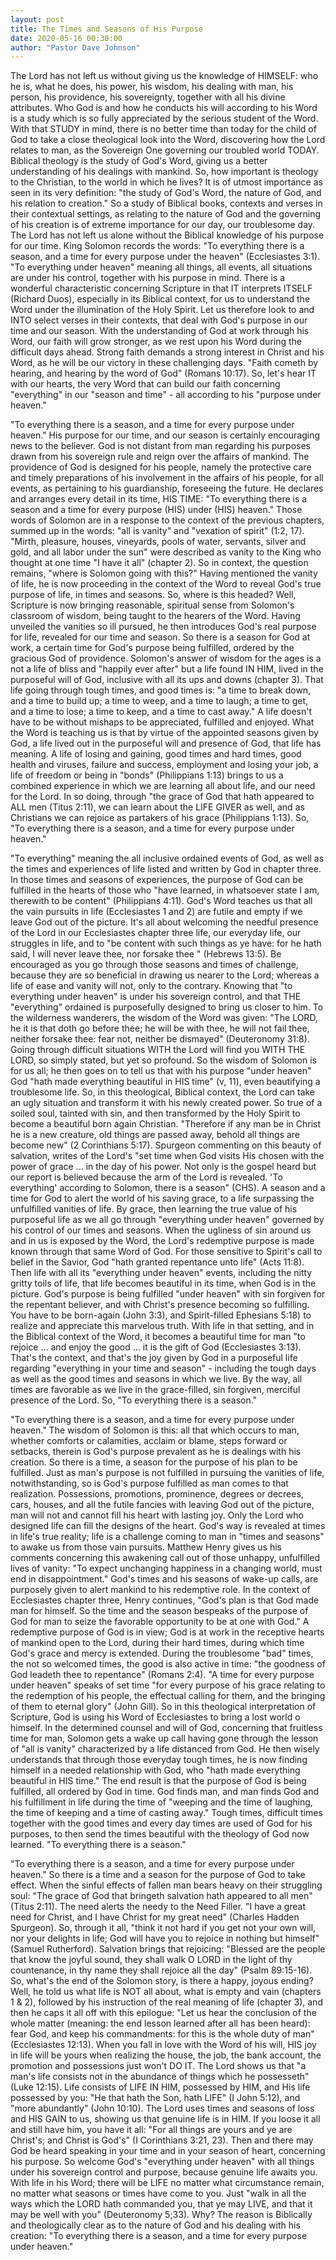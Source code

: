 ```yaml
---
layout: post
title: The Times and Seasons of His Purpose
date: 2020-05-16 00:30:00
author: "Pastor Dave Johnson"
---
```


The Lord has not left us without giving us the knowledge of HIMSELF: who he is, what he does, his power, his wisdom, his dealing with man, his person, his providence, his sovereignty, together with all his divine attributes.  Who God is and how he conducts his will according to his Word is a study which is so fully appreciated by the serious student of the Word.  With that STUDY in mind, there is no better time than today for the child of God to take a close theological look into the Word, discovering how the Lord relates to man, as the Sovereign One governing our troubled world TODAY.   Biblical theology is the study of God's Word, giving us a better understanding of his dealings with mankind.   So, how important is theology to the Christian, to the world in which he lives?   It is of utmost importance as seen in  its very definition: "the study of God's Word, the nature of God, and his relation to creation."  So a study of Biblical books, contexts and verses in their contextual settings, as relating to the nature of God and the governing of his creation is of extreme importance for our day, our troublesome day.  The Lord has not left us alone without the Biblical knowledge of his purpose for our time.  King Solomon records the words: "To everything there is a season, and a time for every purpose under the heaven" (Ecclesiastes 3:1).  "To everything under heaven" meaning all things, all events, all situations are under his control, together with his purpose in mind.   There is a  wonderful characteristic concerning Scripture in that IT interprets ITSELF (Richard Duos), especially in its Biblical context, for us to understand the Word under the illumination of the Holy Spirit.  Let us therefore look to and INTO select verses in their contexts, that deal with God's purpose in our time and our season.  With the understanding of God at work through his Word, our faith will grow stronger, as we rest upon his Word during the difficult days ahead.  Strong faith demands a strong interest in Christ and his Word, as he will be our victory in these challenging days.  "Faith cometh by hearing, and hearing by the word of God" (Romans 10:17).  So, let's hear IT with our hearts, the very Word that can build our faith concerning "everything" in our "season and time" - all according to his "purpose under heaven."
 
"To everything there is a season, and a time for every purpose under heaven."  His purpose for our time, and our season is certainly encouraging news to the believer.  God is not distant from man regarding his purposes drawn from his sovereign rule and reign over the affairs of mankind.  The providence of God is designed for his people, namely the protective care and timely preparations of his involvement in the affairs of his people, for all events, as pertaining to his guardianship, foreseeing the future.  He declares and arranges every detail in its time, HIS TIME: "To everything there is a season and a time for every purpose (HIS) under (HIS) heaven."  Those words of Solomon are in a response to the context of the previous chapters, summed up in the words: "all is vanity" and "vexation of spirit" (1:2, 17).  "Mirth, pleasure, houses, vineyards, pools of water, servants, silver and gold, and all labor under the sun" were described as vanity to the King who thought at one time "I have it all" (chapter 2).  So in context, the question remains, "where is Solomon going with this?"  Having mentioned the vanity of life, he is now proceeding in the context of the Word to reveal God's true purpose of life, in times and seasons.  So, where is this headed?  Well, Scripture is now bringing reasonable, spiritual sense from Solomon's classroom of wisdom, being taught to the hearers of the Word.  Having unveiled the vanities so ill pursued, he then introduces God's real purpose for life, revealed for our time and season.  So there is a season for God at work, a certain time for God's purpose being fulfilled, ordered by the gracious God of providence.  Solomon's answer of wisdom for the ages is a not a life of bliss and "happily ever after" but a life found IN HIM, lived in the purposeful will of God, inclusive with all its ups and downs (chapter 3).  That life going through tough times, and good times is: "a time to break down, and a time to build up; a time to weep, and a time to laugh; a time to get, and a time to lose; a time to keep, and a time to cast away."  A life doesn't have to be without mishaps to be appreciated, fulfilled and enjoyed.  What the Word is teaching us is that by virtue of the appointed seasons given by God, a life lived out in the purposeful will and presence of God, that life has meaning.  A life of losing and gaining, good times and hard times, good health and viruses, failure and success, employment and losing your job, a life of freedom or being in "bonds" (Philippians 1:13) brings to us a combined experience in which we are learning all about life, and our need for the Lord.  In so doing, through "the grace of God that hath appeared to ALL men (Titus 2:11), we can learn about the LIFE GIVER as well, and as Christians we can rejoice as partakers of his grace (Philippians 1:13).  So, "To everything there is a season, and a time for every purpose under heaven."

"To everything" meaning the all inclusive ordained events of God, as well as the times and experiences of life listed and written by God in chapter three.   In those times and seasons of experiences, the purpose of God can be fulfilled in the hearts of those who "have learned, in whatsoever state I am, therewith to be content" (Philippians 4:11).  God's Word teaches us that all the vain pursuits in life (Ecclesiastes 1 and 2) are futile and empty if we leave God out of the picture.  It's all about welcoming the needful presence of the Lord in our Ecclesiastes chapter three life, our everyday life, our struggles in life, and to "be content with such things as ye have: for he hath said, I will never leave thee, nor forsake thee " (Hebrews 13:5).  Be encouraged as you go through those seasons and times of challenge, because they are so beneficial in drawing us nearer to the Lord; whereas a life of ease and vanity will not, only to the contrary.   Knowing that "to everything under heaven" is under his sovereign control, and that THE "everything" ordained is purposefully designed to bring us closer to him.  To the wilderness wanderers, the wisdom of the Word was given: "The LORD, he it is that doth go before thee; he will be with thee, he will not fail thee, neither forsake thee: fear not, neither be dismayed" (Deuteronomy 31:8).  Going through difficult situations WITH the Lord will find you WITH THE LORD, so simply stated, but yet so profound.   So the wisdom of Solomon is for us all; he then goes on to tell us that with his purpose "under heaven" God "hath made everything beautiful in HIS time" (v, 11), even beautifying a troublesome life.  So, in this theological, Biblical context, the Lord can take an ugly situation and transform it with his newly created power.  So true of a soiled soul, tainted with sin, and then transformed by the Holy Spirit to become a beautiful born again Christian.  "Therefore if any man be in Christ he is a new creature, old things are passed away, behold all things are become new" (2 Corinthians 5:17).  Spurgeon commenting on this beauty of salvation, writes of the Lord's "set time when God visits His chosen with the power of grace ... in the day of his power.  Not only is the gospel heard but our report is believed because the arm of the Lord is revealed.  'To everything'  according to Solomon, there is a season"  (CHS).  A season and a time for God to alert the world of his saving grace, to a life surpassing the unfulfilled vanities of life.  By grace, then learning the true value of his purposeful life as we all go through "everything under heaven" governed by his control of our times and seasons.  When the ugliness of sin around us and in us is exposed by the Word, the Lord's  redemptive purpose is made known through that same Word of God.  For those sensitive to Spirit's call to belief in the Savior, God "hath granted repentance unto life" (Acts 11:8).  Then life with all its "everything under heaven" events, including the nitty gritty toils of life, that life becomes beautiful in its time, when God is in the picture.   God's purpose is being fulfilled "under heaven" with sin forgiven for the repentant believer, and with Christ's presence becoming so fulfilling.  You have to be born-again (John 3:3), and Spirit-filled Ephesians 5:18) to realize and appreciate this marvelous truth.   With life in that setting, and in the Biblical context of the Word, it becomes a beautiful time for man "to rejoice ... and enjoy the good ... it is the gift of God (Ecclesiastes 3:13).  That's the context, and that's the joy given by God in a purposeful life regarding "everything in your time and season" - including the tough days as well as the good times and seasons in which we live.  By the way, all times are favorable as we live in the grace-filled, sin forgiven, merciful presence of the Lord.  So, "To everything there is a season."

"To everything there is a season, and a time for every purpose under heaven."   The wisdom of Solomon is this: all that which occurs to man, whether comforts or calamities, acclaim or blame, steps forward or setbacks, therein is God's purpose prevalent as he is dealings with his creation.  So there is a time, a season for the purpose of his plan to be fulfilled.  Just as man's purpose is not fulfilled in pursuing the vanities of life, notwithstanding, so is God's purpose fulfilled as man comes to that realization.  Possessions, promotions, prominence, degrees or decrees, cars, houses, and all the futile fancies with leaving God out of the picture, man will not and cannot fill his heart with lasting joy.  Only the Lord who designed life can fill the designs of the heart.   God's way is revealed at times in life's true reality; life is a challenge coming to man in "times and seasons" to awake us from those vain pursuits.  Matthew Henry gives us his comments concerning this awakening call out of those unhappy, unfulfilled lives of vanity: "To expect unchanging happiness in a changing world, must end in disappointment."  God's times and his seasons of wake-up calls, are purposely given to alert mankind to his redemptive role.  In the context of Ecclesiastes chapter three, Henry continues, "God's plan is that God made man for himself.  So the time and the season bespeaks of the purpose of God for man to seize the favorable opportunity to be at one with God."  A redemptive purpose of God is in view; God is at work in the receptive hearts of mankind open to the Lord, during their hard times, during which time God's grace and mercy is extended.  During the troublesome "bad" times, the not so welcomed times, the good is also active in time: "the goodness of God leadeth thee to repentance" (Romans 2:4).  "A time for every purpose under heaven" speaks of set time "for every purpose of his grace relating to the redemption of his people, the effectual calling for them, and the bringing of them to eternal glory" (John Gill).  So in this theological interpretation of Scripture, God is using his Word of Ecclesiastes to bring a lost world o himself.  In the determined counsel and will of God, concerning that fruitless time for man, Solomon gets a wake up call having gone through the lesson of "all is vanity" characterized by a life distanced from God.   He then wisely understands that through those everyday tough times, he is now finding himself in a needed relationship with God, who "hath made everything beautiful in HIS time."   The end result is that the purpose of God is being fulfilled, all ordered by God in time.  God finds man, and man finds God and his fulfillment in life during the time of "weeping and the time of laughing, the time of keeping and a time of casting away."   Tough times, difficult times together with the good times and every day times are used of God for his purposes, to then send the times beautiful with the theology of God now learned.  "To everything there is a season."

"To everything there is a season, and a time for every purpose under heaven."  So there is a time and a season for the purpose of God to take effect.   When the sinful effects of fallen man bears heavy on their struggling soul: "The grace of God that bringeth salvation hath appeared to all men" (Titus 2:11).  The need alerts the needy to the Need Filler.  "I have a great need for Christ, and I have Christ for my great need" (Charles Hadden Spurgeon).   So, through it all, "think it not hard if you get not your own will, nor your delights in life; God will have you to rejoice in nothing but himself" (Samuel Rutherford).  Salvation brings that rejoicing: "Blessed are the people that know the joyful sound, they shall walk O LORD in the light of thy countenance, in thy name they shall rejoice all the day" (Psalm 89:15-16).  So, what's the end of the Solomon story, is there a happy, joyous ending?   Well, he told us what life is NOT all about, what is empty and vain (chapters 1 & 2), followed by his instruction of the real meaning of life (chapter 3), and then he caps it all off with this epilogue: "Let us hear the conclusion of the whole matter (meaning: the end lesson learned after all has been heard): fear God, and keep his commandments: for this is the whole duty of man" (Ecclesiastes 12:13).  When you fall in love with the Word of his will, HIS joy in life will be yours when realizing the house, the job, the bank account, the promotion and possessions just won't DO IT.  The Lord shows us that "a man's life consists not in the abundance of things which he possesseth" (Luke 12:15).  Life consists of LIFE IN HIM, possessed by HIM, and His life possessed by you: "He that hath the Son, hath LIFE" (I John 5:12), and "more abundantly" (John 10:10).  The Lord uses times and seasons of loss and HIS GAIN to us, showing us that genuine life is in HIM.  If you loose it all and still have him, you have it all: "For all things are yours and ye are Christ's; and Christ is God's" (I Corinthians 3:21, 23).  Then and there may God be heard speaking in your time and in your season of heart, concerning his purpose.  So welcome  God's "everything under heaven" with all things under his sovereign control and purpose, because genuine life awaits you.  With life in his Word; there will be LIFE no matter what circumstance remain, no matter what seasons or times have come to you.  Just "walk in all the ways which the LORD hath commanded you, that ye may LIVE, and that it may be well with you" (Deuteronomy 5;33).  Why?  The reason is Biblically and theologically clear as to the nature of God and his dealing with his creation:  "To everything there is a season, and a time for every purpose under heaven." 

